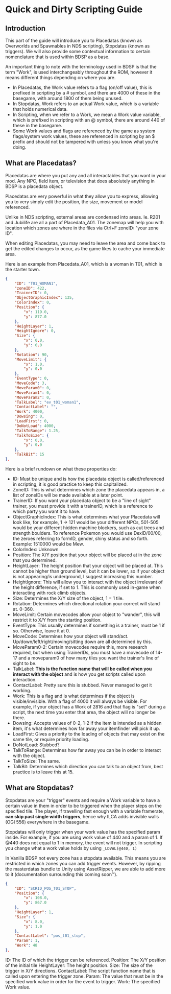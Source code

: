 # Quick and Dirty Scripting Guide

## Introduction

This part of the guide will introduce you to Placedatas (known as Overworlds and Spawnables in NDS scripting), Stopdatas (known as triggers). We will also provide some contextual information to certain nomenclature that is used within BDSP as a base.

An important thing to note with the terminology used in BDSP is that the term "Work", is used interchangeably throughout the ROM, however it means different things depending on where you are.

- In Placedatas, the Work value refers to a flag (on/off value), this is prefixed in scripting by a # symbol, and there are 4000 of these in the basegame, with around 1800 of them being unused.
- In Stopdatas, Work refers to an actual Work value, which is a variable that holds numerical data.
- In Scripting, when we refer to a Work, we mean a Work value variable, which is prefixed in scripting with an @ symbol, there are around 440 of these in the basegame.
- Some Work values and flags are referenced by the game as system flags/system work values, these are referenced in scripting by an $ prefix and should not be tampered with unless you know what you're doing.

## What are Placedatas?

Placedatas are where you put any and all interactables that you want in your mod. Any NPC, field item, or television that does absolutely anything in BDSP is a placedata object.

Placedatas are very powerful in what they allow you to express, allowing you to very simply edit the position, the size, movement or model referenced.

Unlike in NDS scripting, external areas are condensed into areas. Ie. R201 and Jubilife are all a part of Placedata_A01. The zonemap will help you with location which zones are where in the files via Ctrl+F zoneID: "your zone ID".

When editing Placedatas, you may need to leave the area and come back to get the edited changes to occur, as the game likes to cache your immediate area.

Here is an example from Placedata_A01, which is a woman in T01, which is the starter town.

```json
{
    "ID": "T01_WOMAN1",
    "zoneID": 422,
    "TrainerID": 0,
    "ObjectGraphicIndex": 135,
    "ColorIndex": 0,
    "Position": {
        "x": 119.0,
        "y": 877.0
    },
    "HeightLayer": 1,
    "HeightIgnore": 0,
    "Size": {
        "x": 0.0,
        "y": 0.0
    },
    "Rotation": 90,
    "MoveLimit": {
        "x": 1.0,
        "y": 0.0
    },
    "EventType": 0,
    "MoveCode": 3,
    "MoveParam0": 0,
    "MoveParam1": 0,
    "MoveParam2": 0,
    "TalkLabel": "ev_t01_woman1",
    "ContactLabel": "",
    "Work": 4000,
    "Dowsing": 0,
    "LoadFirst": 0,
    "DoNotLoad": 4000,
    "TalkToRange": 1.25,
    "TalkToSize": {
        "x": 0.0,
        "y": 0.0
    },
    "TalkBit": 15
},
```

Here is a brief rundown on what these properties do:

- ID: Must be unique and is how the placedata object is called/referenced in scripting, it is good practice to keep this capitalized.
- ZoneID: This is what determines which zone the placedata appears in, a list of zoneIDs will be made available at a later point.
- TrainerID: If you want your placedata object to be a "line of sight" trainer, you must provide it with a trainerID, which is a reference to which party you want it to have.
- ObjectGraphicIndex: This is what determines what your Placedata will look like, for example, 1 -> 121 would be your different NPCs, 501-505 would be your different hidden machine blockers, such as cut trees and strength boulders. To reference Pokemon you would use DexID/00/00, the zeroes referring to formID, gender, shiny status and so forth. Example: 1510000 would be Mew.
- ColorIndex: Unknown
- Position: The X/Y position that your object will be placed at in the zone that you determined.
- HeightLayer: The height position that your object will be placed at. This cannot be higher than ground level, but it can be lower, so if your object is not appearing/is underground, I suggest increasing this number.
- HeightIgnore: This will allow you to interact with the object irrelevant of the height difference, if set to 1. This is commonly used in-game when interacting with rock climb objects.
- Size: Determines the X/Y size of the object, 1 = 1 tile.
- Rotation: Determines which directional rotation your correct will stand at. 0-360.
- MoveLimit: Certain movecodes allow your object to "wander", this will restrict it to X/Y from the starting position.
- EventType: This usually determines if something is a trainer, must be 1 if so. Otherwise, leave it at 0.
- MoveCode: Determines how your object will stand/act. Up/down/left/right/moving/sitting down are all determined by this.
- MoveParam0-2:  Certain movecodes require this, more research required, but when using TrainerIDs, you must have a movecode of 14-17 and a moveparam0 of how many tiles you want the trainer's line of sight to be.
- TalkLabel: **This is the function name that will be called when you interact with the object** and is how you get scripts called upon interaction.
- ContactLabel: Pretty sure this is stubbed. Never managed to get it working.
- Work: This is a flag and is what determines if the object is visible/invisible. With a flag of 4000 it will always be visible. For example, if your object has a Work of 2816 and that flag is "set" during a script, the next time you enter that area, the object will no longer be there.
- Dowsing: Accepts values of 0-2, 1-2 if the item is intended as a hidden item, it's what determines how far away your itemfinder will pick it up.
- LoadFirst: Gives a priority to the loading of objects that may exist on the same tile, or require priority loading.
- DoNotLoad: Stubbed?
- TalkToRange: Determines how far away you can be in order to interact with the object.
- TalkToSize: The same.
- TalkBit: Determines which direction you can talk to an object from, best practice is to leave this at 15.

## What are Stopdatas?

Stopdatas are your "trigger" events and require a Work variable to have a certain value in them in order to be triggered when the player steps on the specified tile. The player, if travelling fast enough with a variable framerate, **can skip past single width triggers**, hence why ILCA adds invisible walls (OGI 556) everywhere in the basegame.

Stopdatas will only trigger when your work value has the specified param inside.
For example, if you are using work value of 440 and a param of 1. If @440 does not equal to 1 in memory, the event will not trigger. In scripting you change what a work value holds by using `_LDVAL(@440, 1)`

In Vanilla BDSP not every zone has a stopdata available. This means you are restricted in which zones you can add trigger events. However, by ripping the masterdatas bundle to Unity using AssetRipper, we are able to add more to it (documentation surrounding this coming soon™).

```json
{
    "ID": "SCRID_POS_T01_STOP",
    "Position": {
        "x": 108.0,
        "y": 867.0
    },
    "HeightLayer": 1,
    "Size": {
        "x": 8.0,
        "y": 1.0
    },
    "ContactLabel": "pos_t01_stop",
    "Param": 1,
    "Work": 48
},
```

ID: The ID of which the trigger can be referenced.
Position: The X/Y position of the initial tile
HeightLayer: The height position.
Size: The size of the trigger in X/Y directions.
ContactLabel: The script function name that is called upon entering the trigger zone.
Param: The value that must be in the specified work value in order for the event to trigger.
Work: The specified Work value.
